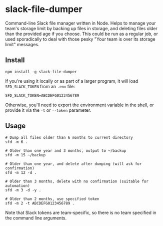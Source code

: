 # slack-file-dumper

Command-line Slack file manager written in Node. Helps to manage your team's storage limit by backing up files in storage, and deleting files older than the provided age if you choose. This could be run as a regular job, or used sporadically to deal with those pesky "Your team is over its storage limit" messages.


## Install

```shell
npm install -g slack-file-dumper
```

If you're using it locally or as part of a larger program, it will load `SFD_SLACK_TOKEN` from an `.env` file:

```shell
SFD_SLACK_TOKEN=ABCDEFG0123456789
```

Otherwise, you'll need to export the environment variable in the shell, or provide it via the `-t` or `--token` parameter.


## Usage

```shell
# Dump all files older than 6 months to current directory
sfd -m 6 .

# Older than one year and 3 months, output to ~/backup
sfd -m 15 ~/backup

# Older than one year, and delete after dumping (will ask for confirmation)
sfd -m 12 -d .

# Older than 3 months, delete with no confirmation (suitable for automation)
sfd -m 3 -d -y .

# Older than 2 months, use specified token
sfd -m 2 -t ABCDEFG0123456789 .
```

Note that Slack tokens are team-specific, so there is no team specified in the command line arguments.

